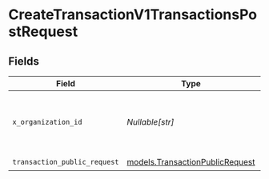 # CreateTransactionV1TransactionsPostRequest


## Fields

| Field                                                                    | Type                                                                     | Required                                                                 | Description                                                              | Example                                                                  |
| ------------------------------------------------------------------------ | ------------------------------------------------------------------------ | ------------------------------------------------------------------------ | ------------------------------------------------------------------------ | ------------------------------------------------------------------------ |
| `x_organization_id`                                                      | *Nullable[str]*                                                          | :heavy_check_mark:                                                       | The unique identifier for the organization making the request            | org_12345                                                                |
| `transaction_public_request`                                             | [models.TransactionPublicRequest](../models/transactionpublicrequest.md) | :heavy_check_mark:                                                       | N/A                                                                      |                                                                          |